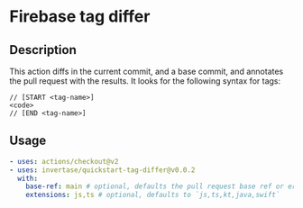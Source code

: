 # Firebase tag differ

## Description

This action diffs in the current commit, and a base commit, and annotates the pull request with the results.
It looks for the following syntax for tags:

```
// [START <tag-name>]
<code>
// [END <tag-name>]
```

## Usage

```yaml
- uses: actions/checkout@v2
- uses: invertase/quickstart-tag-differ@v0.0.2
  with:
    base-ref: main # optional, defaults the pull request base ref or errors if not a pull request
    extensions: js,ts # optional, defaults to `js,ts,kt,java,swift`
```
